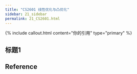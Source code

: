 ```yaml
---
title: "CS2601 线性优化与凸优化"
sidebar: 21_sidebar
permalink: 21_CS2601.html
---
```


{% include callout.html content="你的引用" type="primary" %} 

## 标题1



## Reference


